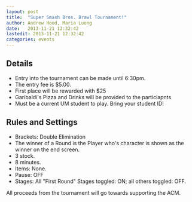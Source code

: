```yaml
---
layout: post
title:  "Super Smash Bros. Brawl Tournament!"
author: Andrew Hood, Maria Luong
date:   2013-11-21 12:32:42
lastedit: 2013-11-21 12:32:42
categories: events
---
```


Details
-------

*  Entry into the tournament can be made until 6:30pm.
*  The entry fee is $5.00.
*  First place will be rewarded with $25
*  Garibaldi's Pizza and Drinks will be provided to the particiapnts
*  Must be a current UM student to play. Bring your student ID!
          
Rules and Settings
------------------

*  Brackets: Double Elimination
*  The winner of a Round is the Player who's character is shown as the winner on the end screen.
*  3 stock.
*  8 minutes.
*  Items: None.
*  Pause: OFF
*  Stages: All "First Round" Stages toggled: ON; all others toggled: OFF.
            

All proceeds from the tournament will go towards supporting the ACM.